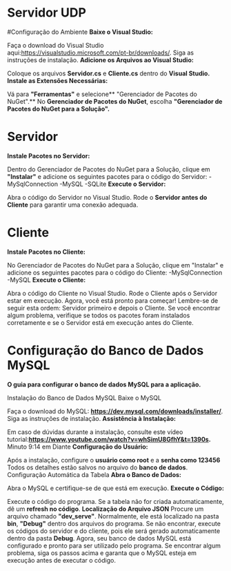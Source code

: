 # Servidor UDP


#Configuração do Ambiente
**Baixe o Visual Studio:**

Faça o download do Visual Studio aqui:https://visualstudio.microsoft.com/pt-br/downloads/.
Siga as instruções de instalação.
**Adicione os Arquivos ao Visual Studio:**

Coloque os arquivos **Servidor.cs** e **Cliente.cs** dentro do **Visual Studio.
Instale as Extensões Necessárias:**

Vá para **"Ferramentas"** e selecione** "Gerenciador de Pacotes do NuGet".**
No **Gerenciador de Pacotes do NuGet**, escolha **"Gerenciador de Pacotes do NuGet para a Solução".**
# Servidor
**Instale Pacotes no Servidor:**

Dentro do Gerenciador de Pacotes do NuGet para a Solução, clique em **"Instalar"** e adicione os seguintes pacotes para o código do Servidor:
-MySqlConnection
-MySQL
-SQLite
**Execute o Servidor:**

Abra o código do Servidor no Visual Studio.
Rode o **Servidor antes do Cliente** para garantir uma conexão adequada.
# Cliente
**Instale Pacotes no Cliente:**

No Gerenciador de Pacotes do NuGet para a Solução, clique em "Instalar" e adicione os seguintes pacotes para o código do Cliente:
-MySqlConnection
-MySQL
**Execute o Cliente:**

Abra o código do Cliente no Visual Studio.
Rode o Cliente após o Servidor estar em execução.
Agora, você está pronto para começar! Lembre-se de seguir esta ordem: Servidor primeiro e depois o Cliente. Se você encontrar algum problema, verifique se todos os pacotes foram instalados corretamente e se o Servidor está em execução antes do Cliente.


# Configuração do Banco de Dados MySQL
**O guia para configurar o banco de dados MySQL para a aplicação.**

Instalação do Banco de Dados MySQL
Baixe o MySQL 

Faça o download do MySQL: **https://dev.mysql.com/downloads/installer/**.
Siga as instruções de instalação.
**Assistência à Instalação:**

Em caso de dúvidas durante a instalação, consulte este vídeo tutorial:**https://www.youtube.com/watch?v=whSimU8GfhY&t=1390s.** Minuto 9:14 em Diante
**Configuração do Usuário:**

Após a instalação, configure o **usuário como root** e a **senha como 123456** Todos os detalhes estão salvos no arquivo do **banco de dados**.
Configuração Automática da Tabela
**Abra o Banco de Dados:**

Abra o MySQL e certifique-se de que está em execução.
**Execute o Código:**

Execute o código do programa. Se a tabela não for criada automaticamente, dê um **refresh no código**.
**Localização do Arquivo JSON**
Procure um arquivo chamado **"dev_serve"**. Normalmente, ele está localizado na pasta **bin**, **"Debug"** dentro dos arquivos do programa. Se não encontrar, execute os códigos do servidor e do cliente, pois ele será gerado automaticamente dentro da pasta **Debug**.
Agora, seu banco de dados MySQL está configurado e pronto para ser utilizado pelo programa. Se encontrar algum problema, siga os passos acima e garanta que o MySQL esteja em execução antes de executar o código.
